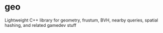 geo
===

Lightweight C++ library for geometry, frustum, BVH, nearby queries, spatial hashing, and related gamedev stuff
